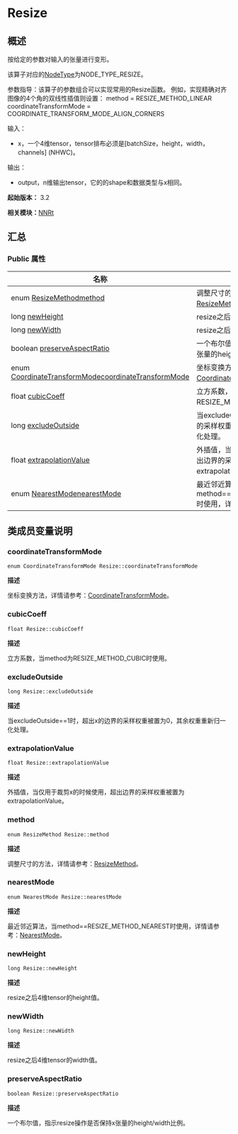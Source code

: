 # Resize

## 概述

按给定的参数对输入的张量进行变形。

该算子对应的[NodeType](_n_n_rt_v20.md#nodetype)为NODE_TYPE_RESIZE。

参数指导：该算子的参数组合可以实现常用的Resize函数。 例如，实现精确对齐图像的4个角的双线性插值则设置： method = RESIZE_METHOD_LINEAR coordinateTransformMode = COORDINATE_TRANSFORM_MODE_ALIGN_CORNERS

输入：

- x，一个4维tensor，tensor排布必须是[batchSize，height，width，channels] (NHWC)。

输出：

- output，n维输出tensor，它的的shape和数据类型与x相同。

**起始版本：** 3.2

**相关模块：**[NNRt](_n_n_rt_v20.md)

## 汇总

### Public 属性

| 名称 | 描述 | 
| -------- | -------- |
| enum [ResizeMethod](_n_n_rt_v20.md#resizemethod)[method](#method) | 调整尺寸的方法，详情请参考：[ResizeMethod](_n_n_rt_v20.md#resizemethod)。  | 
| long [newHeight](#newheight) | resize之后4维tensor的height值。  | 
| long [newWidth](#newwidth) | resize之后4维tensor的width值。  | 
| boolean [preserveAspectRatio](#preserveaspectratio) | 一个布尔值，指示resize操作是否保持x张量的height/width比例。  | 
| enum [CoordinateTransformMode](_n_n_rt_v20.md#coordinatetransformmode)[coordinateTransformMode](#coordinatetransformmode) | 坐标变换方法，详情请参考：[CoordinateTransformMode](_n_n_rt_v20.md#coordinatetransformmode)。  | 
| float [cubicCoeff](#cubiccoeff) | 立方系数，当method为RESIZE_METHOD_CUBIC时使用。  | 
| long [excludeOutside](#excludeoutside) | 当excludeOutside==1时，超出x的边界的采样权重被置为0，其余权重重新归一化处理。  | 
| float [extrapolationValue](#extrapolationvalue) | 外插值，当仅用于裁剪x的时候使用，超出边界的采样权重被置为extrapolationValue。  | 
| enum [NearestMode](_n_n_rt_v20.md#nearestmode)[nearestMode](#nearestmode) | 最近邻近算法，当method==RESIZE_METHOD_NEAREST时使用，详情请参考：[NearestMode](_n_n_rt_v20.md#nearestmode)。  | 

## 类成员变量说明

### coordinateTransformMode

```
enum CoordinateTransformMode Resize::coordinateTransformMode
```
**描述**

坐标变换方法，详情请参考：[CoordinateTransformMode](_n_n_rt_v20.md#coordinatetransformmode)。

### cubicCoeff

```
float Resize::cubicCoeff
```
**描述**

立方系数，当method为RESIZE_METHOD_CUBIC时使用。

### excludeOutside

```
long Resize::excludeOutside
```
**描述**

当excludeOutside==1时，超出x的边界的采样权重被置为0，其余权重重新归一化处理。

### extrapolationValue

```
float Resize::extrapolationValue
```
**描述**

外插值，当仅用于裁剪x的时候使用，超出边界的采样权重被置为extrapolationValue。

### method

```
enum ResizeMethod Resize::method
```
**描述**

调整尺寸的方法，详情请参考：[ResizeMethod](_n_n_rt_v20.md#resizemethod)。

### nearestMode

```
enum NearestMode Resize::nearestMode
```
**描述**

最近邻近算法，当method==RESIZE_METHOD_NEAREST时使用，详情请参考：[NearestMode](_n_n_rt_v20.md#nearestmode)。

### newHeight

```
long Resize::newHeight
```
**描述**

resize之后4维tensor的height值。

### newWidth

```
long Resize::newWidth
```
**描述**

resize之后4维tensor的width值。

### preserveAspectRatio

```
boolean Resize::preserveAspectRatio
```
**描述**

一个布尔值，指示resize操作是否保持x张量的height/width比例。
